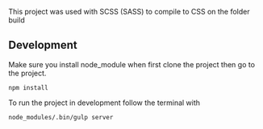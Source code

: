 This project was used with SCSS (SASS) to compile to CSS on the folder build

## Development

Make sure you install node_module when first clone the project then go to the project.
 
 ``npm install``
 
To run the project in development follow the terminal with

``node_modules/.bin/gulp server``



